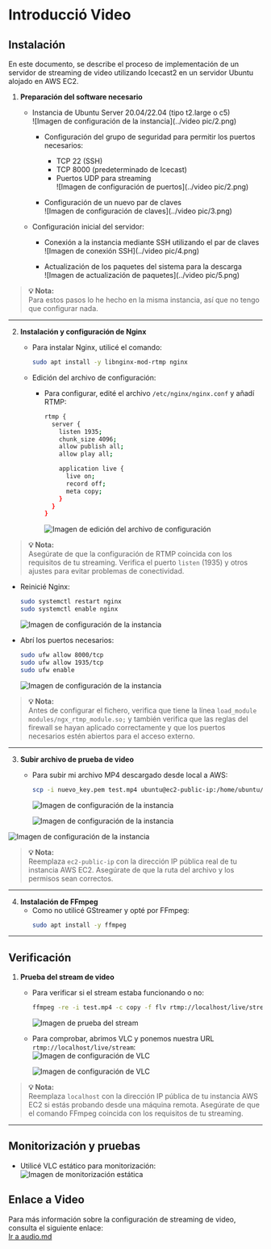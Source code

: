 # Introducció Video

## Instalación
En este documento, se describe el proceso de implementación de un servidor de streaming de video utilizando Icecast2 en un servidor Ubuntu alojado en AWS EC2.

1. **Preparación del software necesario**  
   - Instancia de Ubuntu Server 20.04/22.04 (tipo t2.large o c5)  
     ![Imagen de configuración de la instancia](../video pic/2.png)

     - Configuración del grupo de seguridad para permitir los puertos necesarios:
       - TCP 22 (SSH)
       - TCP 8000 (predeterminado de Icecast)
       - Puertos UDP para streaming  
       ![Imagen de configuración de puertos](../video pic/2.png)

     - Configuración de un nuevo par de claves  
       ![Imagen de configuración de claves](../video pic/3.png)

   - Configuración inicial del servidor:
     - Conexión a la instancia mediante SSH utilizando el par de claves  
       ![Imagen de conexión SSH](../video pic/4.png)

     - Actualización de los paquetes del sistema para la descarga  
       ![Imagen de actualización de paquetes](../video pic/5.png)

> **💡 Nota:**  
> Para estos pasos lo he hecho en la misma instancia, así que no tengo que configurar nada.

---

2. **Instalación y configuración de Nginx**  
   - Para instalar Nginx, utilicé el comando:
     ```bash
     sudo apt install -y libnginx-mod-rtmp nginx
     ```

   - Edición del archivo de configuración:
     - Para configurar, edité el archivo `/etc/nginx/nginx.conf` y añadí RTMP:
       ```bash
       rtmp {
         server {
           listen 1935;
           chunk_size 4096;
           allow publish all;
           allow play all;

           application live {
             live on;
             record off;
             meta copy;
           }
         }
       }
       ```
       ![Imagen de edición del archivo de configuración](./6.png)

> **💡 Nota:**  
> Asegúrate de que la configuración de RTMP coincida con los requisitos de tu streaming. Verifica el puerto `listen` (1935) y otros ajustes para evitar problemas de conectividad.

   - Reinicié Nginx:
     ```bash
     sudo systemctl restart nginx
     sudo systemctl enable nginx
     ```
     ![Imagen de configuración de la instancia](./4.png)

   - Abrí los puertos necesarios:
     ```bash
     sudo ufw allow 8000/tcp
     sudo ufw allow 1935/tcp
     sudo ufw enable
     ```
     ![Imagen de configuración de la instancia](./1.png)
> **💡 Nota:**  
> Antes de configurar el fichero, verifica que tiene la línea `load_module modules/ngx_rtmp_module.so;` y también verifica que las reglas del firewall se hayan aplicado correctamente y que los puertos necesarios estén abiertos para el acceso externo.

---

3. **Subir archivo de prueba de video**  
   - Para subir mi archivo MP4 descargado desde local a AWS:
     ```bash
     scp -i nuevo_key.pem test.mp4 ubuntu@ec2-public-ip:/home/ubuntu/
     ```
     ![Imagen de configuración de la instancia](./11.png)

     ![Imagen de configuración de la instancia](./5.png)

  ![Imagen de configuración de la instancia](./12.png)

> **💡 Nota:**  
> Reemplaza `ec2-public-ip` con la dirección IP pública real de tu instancia AWS EC2. Asegúrate de que la ruta del archivo y los permisos sean correctos.

---

4. **Instalación de FFmpeg**  
   - Como no utilicé GStreamer y opté por FFmpeg:
     ```bash
     sudo apt install -y ffmpeg
     ```

---

## Verificación

1. **Prueba del stream de video**  
   - Para verificar si el stream estaba funcionando o no:
     ```bash
     ffmpeg -re -i test.mp4 -c copy -f flv rtmp://localhost/live/stream
     ```
     ![Imagen de prueba del stream](./7.png)

   - Para comprobar, abrimos VLC y ponemos nuestra URL `rtmp://localhost/live/stream`:  
     ![Imagen de configuración de VLC](./10.png)

     ![Imagen de configuración de VLC](./8.png)

> **💡 Nota:**  
> Reemplaza `localhost` con la dirección IP pública de tu instancia AWS EC2 si estás probando desde una máquina remota. Asegúrate de que el comando FFmpeg coincida con los requisitos de tu streaming.

---

## Monitorización y pruebas

- Utilicé VLC estático para monitorización:  
  ![Imagen de monitorización estática](./9.png)

## Enlace a Video
  
  Para más información sobre la configuración de streaming de video, consulta el siguiente enlace:  
  [Ir a audio.md](./audio.md)
